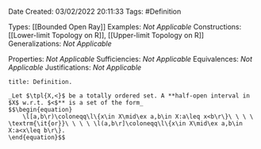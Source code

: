 <div class="topSpace"></div>

Date Created: 03/02/2022 20:11:33
Tags: #Definition

Types: [[Bounded Open Ray]]
Examples: _Not Applicable_
Constructions: [[Lower-limit Topology on R]], [[Upper-limit Topology on R]]
Generalizations: _Not Applicable_

Properties: _Not Applicable_
Sufficiencies: _Not Applicable_
Equivalences: _Not Applicable_
Justifications: _Not Applicable_

``` ad-Definition
title: Definition.

_Let $\tpl{X,<}$ be a totally ordered set. A **half-open interval in $X$ w.r.t. $<$** is a set of the form_
$$\begin{equation}
    \l[a,b\r)\coloneqq\l\{x\in X\mid\ex a,b\in X:a\leq x<b\r\}\ \ \ \ \textrm{\it{or}}\ \ \ \ \l(a,b\r]\coloneqq\l\{x\in X\mid\ex a,b\in X:a<x\leq b\r\}.
\end{equation}$$

```
